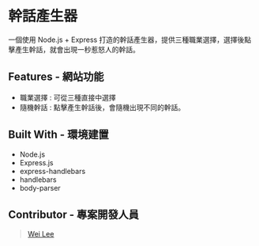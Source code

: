 # 幹話產生器
一個使用 Node.js + Express 打造的幹話產生器，提供三種職業選擇，選擇後點擊產生幹話，就會出現一秒惹怒人的幹話。

## Features - 網站功能
- 職業選擇 : 可從三種直接中選擇
- 隨機幹話 : 點擊產生幹話後，會隨機出現不同的幹話。

## Built With - 環境建置
- Node.js
- Express.js
- express-handlebars
- handlebars
- body-parser

## Contributor - 專案開發人員
> [Wei Lee](https://github.com/appleeway)
